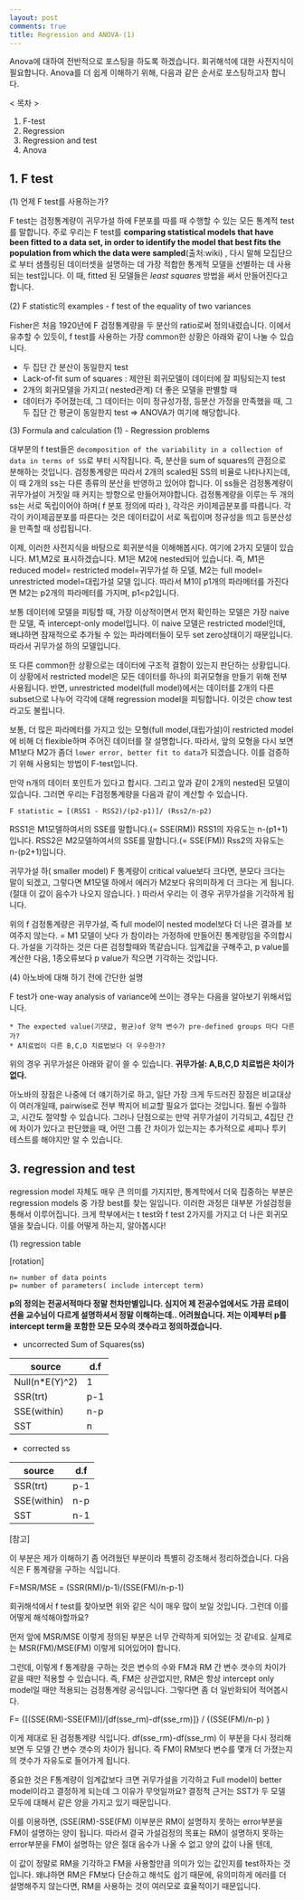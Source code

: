 ```yaml
---
layout: post
comments: true
title: Regression and ANOVA-(1)
---
```


Anova에 대하여 전반적으로 포스팅을 하도록 하겠습니다. 회귀해석에 대한 사전지식이 필요합니다. Anova를 더 쉽게 이해하기 위해, 다음과 같은 순서로 포스팅하고자 합니다.

< 목차 >
1. F-test
2. Regression
3. Regression and test
4. Anova


## 1. F test

(1) 언제 F test를 사용하는가?

F test는 검정통계량이 귀무가설 하에 F분포를 따를 때 수행할 수 있는 모든 통계적 test를 말합니다. 주로 우리는 F test를 **comparing statistical models that have been fitted to a data set, in order to identify the model that best fits the population from which the data were sampled**(출처:wiki) , 다시 말해 모집단으로 부터 샘플링된 데이터셋을 설명하는 데 가장 적합한 통계적 모델을 선별하는 데 사용되는 test입니다. 이 때, fitted 된 모델들은 *least squares* 방법을 써서 만들어진다고 합니다.

(2) F statistic의 examples - f test of the equality of two variances

Fisher은 처음 1920년에 F 검정통계량을 두 분산의 ratio로써 정의내렸습니다. 이에서 유추할 수 있듯이, f test를 사용하는 가장 common한 상황은 아래와 같이 나눌 수 있습니다.

* 두 집단 간 분산이 동일한지 test
* Lack-of-fit sum of squares : 제안된 회귀모델이 데이터에 잘 피팅되는지 test
* 2개의 회귀모델을 가지고( nested관계) 더 좋은 모델을 판별할 때
* 데이터가 주어졌는데, 그 데이터는 이미 정규성가정, 등분산 가정을 만족했을 때, 그 두 집단 간 평균이 동일한지 test => ANOVA가 여기에 해당합니다. 



(3) Formula and calculation (1) - Regression problems

대부분의 f test들은 `decomposition of the variability in a collection of data in terms of SS`로 부터 시작됩니다. 즉, 분산을 sum of squares의 관점으로 분해하는 것입니다. 검정통계량은 따라서 2개의 scaled된 SS의 비율로 나타나지는데, 이 때 2개의 ss는 다른 종류의 분산을 반영하고 있어야 합니다. 이 ss들은 검정통계량이 귀무가설이 거짓일 때 커지는 방향으로 만들어져야합니다. 검정통계량을 이루는 두 개의 ss는 서로 독립이어야 하며( f 분포 정의에 따라 ), 각각은 카이제곱분포를 따릅니다. 각각이 카이제곱분포를 따른다는 것은 데이터값이 서로 독립이며 정규성을 띄고 등분산성을 만족할 때 성립됩니다.

이제, 이러한 사전지식을 바탕으로 회귀분석을 이해해봅시다. 여기에 2가지 모델이 있습니다. M1,M2로 표시하겠습니다. M1은 M2에 nested되어 있습니다. 즉, M1은 reduced model= restricted model=귀무가설 하 모델, M2는 full model= unrestricted model=대립가설 모델 입니다. 따라서 M1이 p1개의 파라메터를 가진다면 M2는 p2개의 파라메터를 가지며, p1<p2입니다. 

보통 데이터에 모델을 피팅할 때, 가장 이상적이면서 먼저 확인하는 모델은 가장 naive한 모델, 즉 intercept-only model입니다. 이 naive 모델은 restricted model인데, 왜냐하면 잠재적으로 추가될 수 있는 파라메터들이 모두 set zero상태이기 때문입니다. 따라서 귀무가설 하의 모델입니다. 

또 다른 common한 상황으로는 데이터에 구조적 결함이 있는지 판단하는 상황입니다. 이 상황에서 restricted model은 모든 데이터를 하나의 회귀모형을 만들기 위해 전부 사용됩니다. 반면, unrestricted model(full model)에서는 데이터를 2개의 다른 subset으로 나누어 각각에 대해 regression model을 피팅합니다. 이것은 chow test라고도 불립니다.

보통, 더 많은 파라메터를 가지고 있는 모형(full model,대립가설)이 restricted model에 비해 더 flexible하며 주어진 데이터를 잘 설명합니다. 따라서, 앞의 모형을 다시 보면 M1보다 M2가 좀더 `lower error, better fit to data`가 되겠습니다. 이를 검증하기 위해 사용되는 방법이 F-test입니다.

만약 n개의 데이터 포인트가 있다고 합시다. 그리고 앞과 같이 2개의 nested된 모델이 있습니다. 그러면 우리는 F검정통계량을 다음과 같이 계산할 수 있습니다.

~~~
F statistic = [(RSS1 - RSS2)/(p2-p1)]/ (Rss2/n-p2)
~~~
RSS1은 M1모델하여서의 SSE를 말합니다.(= SSE(RM))
RSS1의 자유도는 n-(p1+1)입니다.
RSS2은 M2모델하여서의 SSE를 말합니다.(= SSE(FM))
Rss2의 자유도는 n-(p2+1)입니다. 

귀무가설 하( smaller model) F 통계량이 critical value보다 크다면, 분모다 크다는 말이 되겠고, 그렇다면 M1모델 하에서 에러가 M2보다 유의미하게 더 크다는 게 됩니다. (절대 이 값이 음수가 나오지 않습니다. ) 따라서 우리는 이 경우 귀무가설을 기각하게 됩니다. 

위의 f 검정통계량은 귀무가설, 즉 full model이 nested model보다 더 나은 결과를 보여주지 않는다. = M1 모델이 낫다 가 참이라는 가정하에 만들어진 통계량임을 주의합시다. 가설을 기각하는 것은 다른 검정할때와 똑같습니다. 임계값을 구해주고, p value를 계산한 다음, 1종오류보다 p value가 작으면 기각하는 것입니다. 

(4) 아노바에 대해 하기 전에 간단한 설명

F test가 one-way analysis of variance에 쓰이는 경우는 다음을 알아보기 위해서입니다.
~~~
* The expected value(기댓값, 평균)of 양적 변수가 pre-defined groups 마다 다른가?
* A치료법이 다른 B,C,D 치료법보다 더 우수한가?
~~~
위의 경우 귀무가설은 아래와 같이 쓸 수 있습니다.
 **귀무가설: A,B,C,D 치료법은 차이가 없다.**

아노바의 장점은 나중에 더 얘기하기로 하고, 일단 가장 크게 두드러진 장점은 비교대상이 여러개일때, pairwise로 전부 짝지어 비교할 필요가 없다는 것입니다. 훨씬 수월하고, 시간도 절약할 수 있습니다. 그러나 단점으로는 만약 귀무가설이 기각되고, 4집단 간에 차이가 있다고 판단했을 때, 어떤 그룹 간 차이가 있는지는 추가적으로 셰피나 투키 테스트를 해야지만 알 수 있습니다. 

## 3. regression and test

regression model 자체도 매우 큰 의미를 가지지만, 통계학에서 더욱 집중하는 부분은 regression models 중 가장 best를 찾는 일입니다. 이러한 과정은 대부분 가설검정을 통해서 이루어집니다. 크게 학부에서는 t test와 f test 2가지를 가지고 더 나은 회귀모델을 찾습니다. 이를 어떻게 하는지, 알아봅시다!

(1) regression table

[rotation]
```
n= number of data points
p= number of parameters( include intercept term)
```
**p의 정의는 전공서적마다 정말 천차만별입니다. 심지어 제 전공수업에서도 가끔 로테이션을 교수님이 다르게 설명하셔서 정말 이해하는데.. 어려웠습니다. 저는 이제부터 p를 intercept term을 포함한 모든 모수의 갯수라고 정의하겠습니다.**

* uncorrected Sum of Squares(ss)

| source | d.f |
|--------|--------|
|  Null(n*E(Y)^2)  |    1  |
|  SSR(trt)  |   p-1   |
|  SSE(within)  |   n-p   |
|  SST  |n|


* corrected ss

| source | d.f |
|--------|--------|
|  SSR(trt) |   p-1   |
|  SSE(within) |   n-p   |
|  SST  |   n-1   |


[참고]

이 부분은 제가 이해하기 좀 어려웠던 부분이라 특별히 강조해서 정리하겠습니다. 다음 식은 F 통계량을 구하는 식입니다.

F=MSR/MSE = (SSR(RM)/p-1)/(SSE(FM)/n-p-1) 

회귀해석에서 f test를 찾아보면 위와 같은 식이 매우 많이 보일 것입니다. 그런데 이를 어떻게 해석해야할까요?

먼저 앞에 MSR/MSE 이렇게 정의된 부분은 너무 간략하게 되어있는 것 같네요.  실제로는 MSR(FM)/MSE(FM) 이렇게 되어있어야 합니다.

그런데, 이렇게 f 통계량을 구하는 것은 변수의 수와 FM과 RM 간 변수 갯수의 차이가 같을 때만 적용할 수 있습니다. 즉, FM은 상관없지만, RM은 항상 intercept only model일 때만 적용되는 검정통계량 공식입니다.  그렇다면 좀 더 일반화되어 적어봅시다.

F= {[(SSE(RM)-SSE(FM)]/[df(sse_rm)-df(sse_rm)]} /  {(SSE(FM)/n-p) }

이게 제대로 된 검정통계량 식입니다. df(sse_rm)-df(sse_rm) 이 부분을 다시 정리해보면 두 모델 간 변수 갯수의 차이가 됩니다. 즉 FM이 RM보다 변수를 몇개 더 가졌는지의 갯수가 자유도로 들어가게 됩니다.

중요한 것은 F통계량이 임계값보다 크면 귀무가설을 기각하고 Full model이 better model이라고 결정하게 되는데 그 이유가 무엇일까요? 결정적 근거는 SST가 두 모델 모두에 대해서 같은 양을 가지고 있기 때문입니다. 

이를 이용하면,  (SSE(RM)-SSE(FM) 이부분은 RM이 설명하지 못하는 error부분을 FM이 설명하는 양이 됩니다. 따라서 결국 가설검정의 목표는  RM이 설명하지 못하는 error부분을 FM이 설명하는 양은 절대 음수가 나올 수 없고 양의 값이 나올 텐데, 

이 값이 정말로 RM을 기각하고 FM을 사용할만큼 의미가 있는 값인지를 test하자는 것입니다. 왜냐하면 RM은 FM보다 단순하고 해석도 쉽기 때문에, 유의미하게 에러를 더 설명해주지 않는다면, RM을 사용하는 것이 여러모로 효율적이기 때문입니다.